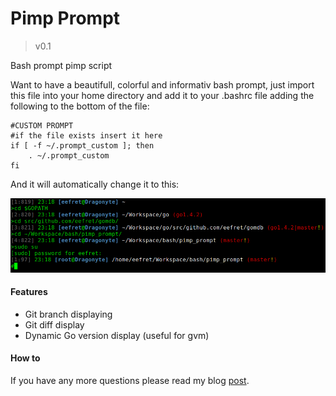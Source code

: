 # Pimp Prompt
> v0.1

Bash prompt pimp script

Want to have a beautifull, colorful and informativ bash prompt, just import this file into your home directory and add it to your .bashrc file adding the following to the bottom of the file:

    #CUSTOM PROMPT
    #if the file exists insert it here
    if [ -f ~/.prompt_custom ]; then
        . ~/.prompt_custom
    fi

And it will automatically change it to this:

![screenshot](/img/wrap_up.png?raw=true "wrap up")

#### Features

* Git branch displaying
* Git diff display
* Dynamic Go version display (useful for gvm)


#### How to

If you have any more questions please read my blog [post](http://eefret.me/modifying-and-pimping-bash-prompt/). 
